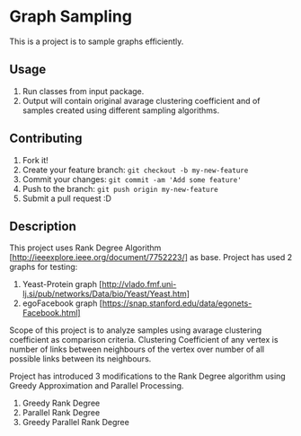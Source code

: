 # Graph Sampling
This is a project is to sample graphs efficiently.

## Usage
1. Run classes from input package.
2. Output will contain original avarage clustering coefficient and of samples created using different sampling algorithms.

## Contributing
1. Fork it!
2. Create your feature branch: `git checkout -b my-new-feature`
3. Commit your changes: `git commit -am 'Add some feature'`
4. Push to the branch: `git push origin my-new-feature`
5. Submit a pull request :D

## Description
This project uses Rank Degree Algorithm [http://ieeexplore.ieee.org/document/7752223/] as base. 
Project has used 2 graphs for testing:
1. Yeast-Protein graph [http://vlado.fmf.uni-lj.si/pub/networks/Data/bio/Yeast/Yeast.htm]
2. egoFacebook graph [https://snap.stanford.edu/data/egonets-Facebook.html]

Scope of this project is to analyze samples using avarage clustering coefficient as comparison criteria.
Clustering Coefficient of any vertex is number of links between neighbours of the vertex over number of all possible links between its neighbours.

Project has introduced 3 modifications to the Rank Degree algorithm using Greedy Approximation and Parallel Processing.
1. Greedy Rank Degree
2. Parallel Rank Degree
3. Greedy Parallel Rank Degree
